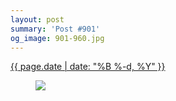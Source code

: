 ```yaml
---
layout: post
summary: 'Post #901'
og_image: 901-960.jpg
---
```


<div class="post">
 <time>
  <a href="/901">
   {{ page.date | date: "%B %-d, %Y" }}
  </a>
 </time>
 <a href="/901">
  <figure data-taken="9/30/2019">
   <img sizes="(min-width: 700px) 50vw, calc(100vw - 2rem)" src="{{ site.assets_url }}/901-480.jpg" srcset="{{ site.assets_url }}/901-240.jpg 240w, {{ site.assets_url }}/901-480.jpg 480w, {{ site.assets_url }}/901-720.jpg 720w, {{ site.assets_url }}/901-960.jpg 960w"/>
  </figure>
 </a>
</div>
